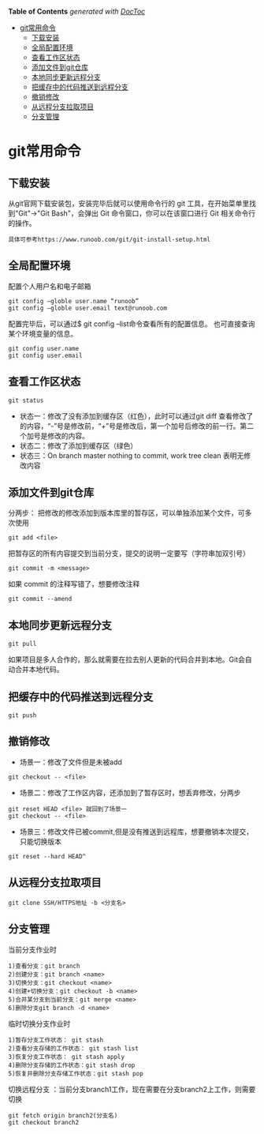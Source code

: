 <!-- START doctoc generated TOC please keep comment here to allow auto update -->
<!-- DON'T EDIT THIS SECTION, INSTEAD RE-RUN doctoc TO UPDATE -->
**Table of Contents**  *generated with [DocToc](https://github.com/thlorenz/doctoc)*

- [git常用命令](#git%E5%B8%B8%E7%94%A8%E5%91%BD%E4%BB%A4)
  - [下载安装](#%E4%B8%8B%E8%BD%BD%E5%AE%89%E8%A3%85)
  - [全局配置环境](#%E5%85%A8%E5%B1%80%E9%85%8D%E7%BD%AE%E7%8E%AF%E5%A2%83)
  - [查看工作区状态](#%E6%9F%A5%E7%9C%8B%E5%B7%A5%E4%BD%9C%E5%8C%BA%E7%8A%B6%E6%80%81)
  - [添加文件到git仓库](#%E6%B7%BB%E5%8A%A0%E6%96%87%E4%BB%B6%E5%88%B0git%E4%BB%93%E5%BA%93)
  - [本地同步更新远程分支](#%E6%9C%AC%E5%9C%B0%E5%90%8C%E6%AD%A5%E6%9B%B4%E6%96%B0%E8%BF%9C%E7%A8%8B%E5%88%86%E6%94%AF)
  - [把缓存中的代码推送到远程分支](#%E6%8A%8A%E7%BC%93%E5%AD%98%E4%B8%AD%E7%9A%84%E4%BB%A3%E7%A0%81%E6%8E%A8%E9%80%81%E5%88%B0%E8%BF%9C%E7%A8%8B%E5%88%86%E6%94%AF)
  - [撤销修改](#%E6%92%A4%E9%94%80%E4%BF%AE%E6%94%B9)
  - [从远程分支拉取项目](#%E4%BB%8E%E8%BF%9C%E7%A8%8B%E5%88%86%E6%94%AF%E6%8B%89%E5%8F%96%E9%A1%B9%E7%9B%AE)
  - [分支管理](#%E5%88%86%E6%94%AF%E7%AE%A1%E7%90%86)

<!-- END doctoc generated TOC please keep comment here to allow auto update -->

# git常用命令

## 下载安装

从git官网下载安装包，安装完毕后就可以使用命令行的 git 工具，在开始菜单里找到"Git"->"Git Bash"，会弹出 Git 命令窗口，你可以在该窗口进行 Git 相关命令行的操作。

```git
具体可参考https://www.runoob.com/git/git-install-setup.html
```

## 全局配置环境

配置个人用户名和电子邮箱

```git
git config –globle user.name “runoob”
git config –globle user.email text@runoob.com
```

配置完毕后，可以通过$ git config –list命令查看所有的配置信息。
也可直接查询某个环境变量的信息。

```git
git config user.name
git config user.email
```

## 查看工作区状态

```git
git status
```

- 状态一：修改了没有添加到缓存区（红色），此时可以通过git diff 查看修改了的内容，“-”号是修改前，“+”号是修改后，第一个加号后修改的前一行。第二个加号是修改的内容。
- 状态二：修改了添加到缓存区（绿色）
- 状态三：On branch master nothing to commit, work tree clean 表明无修改内容

## 添加文件到git仓库

分两步：
把修改的修改添加到版本库里的暂存区，可以单独添加某个文件，可多次使用

```git
git add <file>
```

把暂存区的所有内容提交到当前分支，提交的说明一定要写（字符串加双引号）

```git
git commit -m <message>
```

如果 commit 的注释写错了，想要修改注释

```git
git commit --amend
```

## 本地同步更新远程分支

```git
git pull
```

如果项目是多人合作的，那么就需要在拉去别人更新的代码合并到本地。Git会自动合并本地代码。

## 把缓存中的代码推送到远程分支

```git
git push
```

## 撤销修改

- 场景一：修改了文件但是未被add

```git
git checkout -- <file>
```

- 场景二：修改了工作区内容，还添加到了暂存区时，想丢弃修改，分两步

```git
git reset HEAD <file> 就回到了场景一
git checkout -- <file>
```

- 场景三：修改文件已被commit,但是没有推送到远程库，想要撤销本次提交，只能切换版本

```git
git reset --hard HEAD^
```

## 从远程分支拉取项目

```git
git clone SSH/HTTPS地址 -b <分支名>
```

## 分支管理

当前分支作业时

```git
1)查看分支：git branch
2)创建分支：git branch <name>
3)切换分支：git checkout <name>
4)创建+切换分支：git checkout -b <name>
5)合并某分支到当前分支：git merge <name>
6)删除分支git branch -d <name>
```

临时切换分支作业时

```git
1)暂存分支工作状态： git stash
2)查看分支存储的工作状态： git stash list
3)恢复分支工作状态： git stash apply
4)删除分支存储的工作状态：git stash drop
5)恢复并删除分支存储工作状态：git stash pop
```

切换远程分支
：当前分支branch1工作，现在需要在分支branch2上工作，则需要切换

```git
git fetch origin branch2(分支名)
git checkout branch2
```
